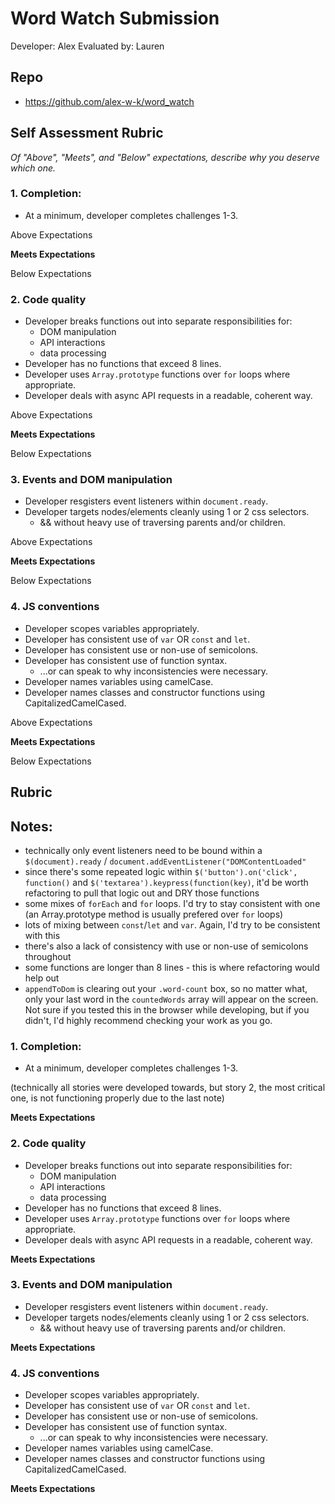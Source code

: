 # Word Watch Submission

Developer: Alex
Evaluated by: Lauren

## Repo

* https://github.com/alex-w-k/word_watch

## Self Assessment Rubric

*Of "Above", "Meets", and "Below" expectations, describe why you deserve which one.*

### 1. Completion:
  * At a minimum, developer completes challenges 1-3.

Above Expectations

**Meets Expectations**

Below Expectations

### 2. Code quality
  * Developer breaks functions out into separate responsibilities for:
    * DOM manipulation
    * API interactions
    * data processing
  * Developer has no functions that exceed 8 lines.
  * Developer uses `Array.prototype` functions over `for` loops where appropriate.
  * Developer deals with async API requests in a readable, coherent way.

Above Expectations

**Meets Expectations**

Below Expectations

### 3. Events and DOM manipulation
  * Developer resgisters event listeners within `document.ready`.
  * Developer targets nodes/elements cleanly using 1 or 2 css selectors.
    * && without heavy use of traversing parents and/or children.

Above Expectations

**Meets Expectations**

Below Expectations

### 4. JS conventions
  * Developer scopes variables appropriately.
  * Developer has consistent use of `var` OR `const` and `let`.
  * Developer has consistent use or non-use of semicolons.
  * Developer has consistent use of function syntax.
    * ...or can speak to why inconsistencies were necessary.
  * Developer names variables using camelCase.
  * Developer names classes and constructor functions using CapitalizedCamelCased.

Above Expectations

**Meets Expectations**

Below Expectations

## Rubric

## Notes:

- technically only event listeners need to be bound within a `$(document).ready` / `document.addEventListener("DOMContentLoaded"`
- since there's some repeated logic within `$('button').on('click', function()` and `$('textarea').keypress(function(key)`, it'd be worth refactoring to pull that logic out and DRY those functions
- some mixes of `forEach` and `for` loops. I'd try to stay consistent with one (an Array.prototype method is usually prefered over `for` loops)
- lots of mixing between `const`/`let` and `var`. Again, I'd try to be consistent with this
- there's also a lack of consistency with use or non-use of semicolons throughout
- some functions are longer than 8 lines - this is where refactoring would help out
- `appendToDom` is clearing out your `.word-count` box, so no matter what, only your last word in the `countedWords` array will appear on the screen. Not sure if you tested this in the browser while developing, but if you didn't, I'd highly recommend checking your work as you go.

### 1. Completion:
  * At a minimum, developer completes challenges 1-3.

(technically all stories were developed towards, but story 2, the most critical one, is not functioning properly due to the last note)

**Meets Expectations**

### 2. Code quality
  * Developer breaks functions out into separate responsibilities for:
    * DOM manipulation
    * API interactions
    * data processing
  * Developer has no functions that exceed 8 lines.
  * Developer uses `Array.prototype` functions over `for` loops where appropriate.
  * Developer deals with async API requests in a readable, coherent way.

**Meets Expectations**

### 3. Events and DOM manipulation
  * Developer resgisters event listeners within `document.ready`.
  * Developer targets nodes/elements cleanly using 1 or 2 css selectors.
    * && without heavy use of traversing parents and/or children.

**Meets Expectations**

### 4. JS conventions
  * Developer scopes variables appropriately.
  * Developer has consistent use of `var` OR `const` and `let`.
  * Developer has consistent use or non-use of semicolons.
  * Developer has consistent use of function syntax.
    * ...or can speak to why inconsistencies were necessary.
  * Developer names variables using camelCase.
  * Developer names classes and constructor functions using CapitalizedCamelCased.

**Meets Expectations**
